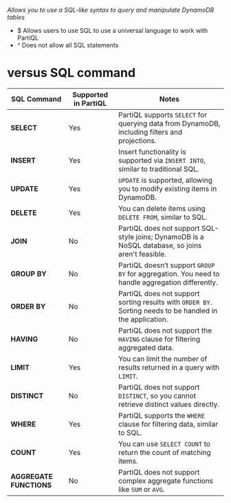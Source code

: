 *Allows you to use a SQL-like syntax to query and manipulate DynamoDB tables*

- $ Allows users to use SQL to use a universal language to work with PartiQL
- ^ Does not allow all SQL statements

# versus SQL command

| **SQL Command**         | **Supported in PartiQL** | **Notes**                                                                                                 |
| ----------------------- | ------------------------ | --------------------------------------------------------------------------------------------------------- |
| **SELECT**          | Yes                  | PartiQL supports `SELECT` for querying data from DynamoDB, including filters and projections.         |
| **INSERT**              | Yes                      | Insert functionality is supported via `INSERT INTO`, similar to traditional SQL.                          |
| **UPDATE**              | Yes                      | `UPDATE` is supported, allowing you to modify existing items in DynamoDB.                                 |
| **DELETE**              | Yes                      | You can delete items using `DELETE FROM`, similar to SQL.                                                 |
| **JOIN**                | No                       | PartiQL does not support SQL-style joins; DynamoDB is a NoSQL database, so joins aren't feasible.         |
| **GROUP BY**            | No                       | PartiQL doesn’t support `GROUP BY` for aggregation. You need to handle aggregation differently.           |
| **ORDER BY**            | No                       | PartiQL does not support sorting results with `ORDER BY`. Sorting needs to be handled in the application. |
| **HAVING**              | No                       | PartiQL does not support the `HAVING` clause for filtering aggregated data.                               |
| **LIMIT**               | Yes                      | You can limit the number of results returned in a query with `LIMIT`.                                     |
| **DISTINCT**            | No                       | PartiQL does not support `DISTINCT`, so you cannot retrieve distinct values directly.                     |
| **WHERE**               | Yes                      | PartiQL supports the `WHERE` clause for filtering data, similar to SQL.                                   |
| **COUNT**               | Yes                      | You can use `SELECT COUNT` to return the count of matching items.                                         |
| **AGGREGATE FUNCTIONS** | No                       | PartiQL does not support complex aggregate functions like `SUM` or `AVG`.                                 |